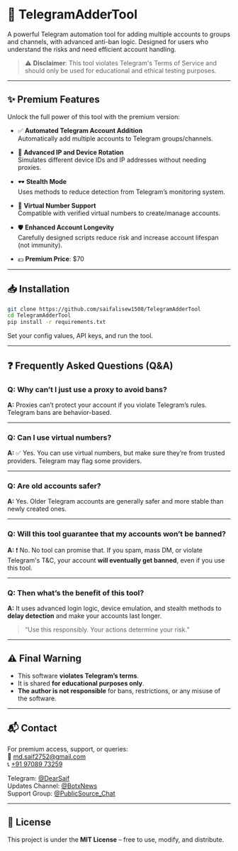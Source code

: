 
# 🚀 TelegramAdderTool

A powerful Telegram automation tool for adding multiple accounts to groups and channels, with advanced anti-ban logic. Designed for users who understand the risks and need efficient account handling.

> ⚠️ **Disclaimer**: This tool violates Telegram's Terms of Service and should only be used for educational and ethical testing purposes.

---

## ✨ Premium Features

Unlock the full power of this tool with the premium version:

- ✅ **Automated Telegram Account Addition**  
  Automatically add multiple accounts to Telegram groups/channels.

- 🔄 **Advanced IP and Device Rotation**  
  Simulates different device IDs and IP addresses without needing proxies.

- 🕶️ **Stealth Mode**  
  Uses methods to reduce detection from Telegram’s monitoring system.

- 📱 **Virtual Number Support**  
  Compatible with verified virtual numbers to create/manage accounts.

- 🛡️ **Enhanced Account Longevity**  
  Carefully designed scripts reduce risk and increase account lifespan (not immunity).

- 💵 **Premium Price**: $70

---

## 📥 Installation

```bash
git clone https://github.com/saifalisew1508/TelegramAdderTool
cd TelegramAdderTool
pip install -r requirements.txt
```

Set your config values, API keys, and run the tool.

---

## ❓ Frequently Asked Questions (Q&A)

### Q: Why can’t I just use a proxy to avoid bans?
**A:** Proxies can’t protect your account if you violate Telegram’s rules. Telegram bans are behavior-based.

---

### Q: Can I use virtual numbers?
**A:** ✅ Yes. You can use virtual numbers, but make sure they’re from trusted providers. Telegram may flag some providers.

---

### Q: Are old accounts safer?
**A:** Yes. Older Telegram accounts are generally safer and more stable than newly created ones.

---

### Q: Will this tool guarantee that my accounts won’t be banned?
**A:** ❗ No. No tool can promise that. If you spam, mass DM, or violate Telegram's T&C, your account **will eventually get banned**, even if you use this tool.

---

### Q: Then what’s the benefit of this tool?
**A:** It uses advanced login logic, device emulation, and stealth methods to **delay detection** and make your accounts last longer.

> “Use this responsibly. Your actions determine your risk.”

---

## ⚠️ Final Warning

- This software **violates Telegram’s terms**.
- It is shared **for educational purposes only**.
- **The author is not responsible** for bans, restrictions, or any misuse of the software.

---

## 📬 Contact

For premium access, support, or queries:  
📧 [md.saif2752@gmail.com](mailto:md.saif2752@gmail.com)  
📞 [+91 97089 73259](tel:+919708973259)

Telegram: [@DearSaif](https://t.me/DearSaif)  
Updates Channel: [@BotxNews](https://t.me/BotxNews)  
Support Group: [@PublicSource_Chat](https://t.me/PublicSource_Chat)

---

## 📌 License

This project is under the **MIT License** – free to use, modify, and distribute.
